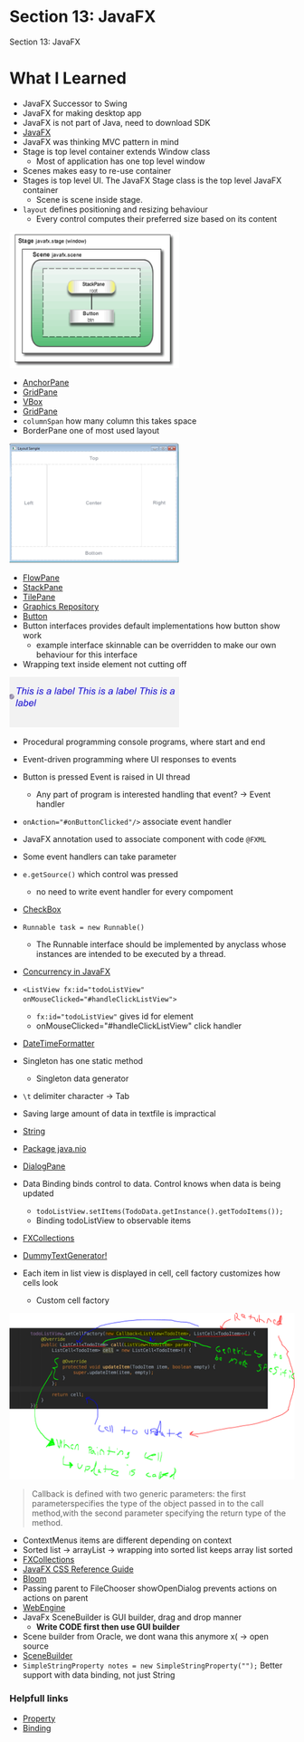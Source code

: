 # Section 13: JavaFX

Section 13: JavaFX

# What I Learned
* JavaFX Successor to Swing
* JavaFX for making desktop app
* JavaFX is not part of Java, need to download SDK
* [JavaFX](https://gluonhq.com/products/javafx/) 
* JavaFX was thinking MVC pattern in mind
* Stage is top level container extends Window class
	* Most of application has one top level window
* Scenes makes easy to re-use container
* Stages is top level UI. The JavaFX Stage class is the top level JavaFX container
	* Scene is scene inside stage. 
* `layout` defines positioning and resizing behaviour
	* Every control computes their preferred size based on its content

<img src="scenegraph.PNG" alt="alt text" width="300"/>

* [AnchorPane](https://docs.oracle.com/javase/8/javafx/api/javafx/scene/layout/AnchorPane.html)
* [GridPane](https://docs.oracle.com/javase/8/javafx/api/javafx/scene/layout/GridPane.html)
* [VBox](https://docs.oracle.com/javase/8/javafx/api/javafx/scene/layout/VBox.html)
* [GridPane](https://docs.oracle.com/javase/8/javafx/api/javafx/scene/layout/HBox.html)
* `columnSpan` how many column this takes space 
* BorderPane one of most used layout

<img src="BorderPane.PNG" alt="alt text" width="300"/>

* [FlowPane](https://docs.oracle.com/javase/8/javafx/api/javafx/scene/layout/FlowPane.html)
* [StackPane](https://docs.oracle.com/javase/8/javafx/api/javafx/scene/layout/StackPane.html)
* [TilePane](https://docs.oracle.com/javase/8/javafx/api/javafx/scene/layout/TilePane.html)
* [Graphics Repository](https://www.oracle.com/java/technologies/java-look-and-feel-graphics-repository.html)
* [Button](https://docs.oracle.com/javase/8/javafx/api/javafx/scene/control/Button.html)
* Button interfaces provides default implementations how button show work
	* example interface skinnable can be overridden to make our own behaviour for this interface
* Wrapping text inside element not cutting off

<img src="wrappingText.PNG" alt="alt text" width="300"/>

* Procedural programming  console programs, where start and end
* Event-driven programming where UI responses to events
* Button is pressed Event is raised in UI thread
	* Any part of program is interested handling that event?  -> Event handler
* `onAction="#onButtonClicked"/>` associate event handler
* JavaFX annotation used to associate component with code `@FXML`
* Some event handlers can take parameter
* `e.getSource()` which control was pressed
	* no need to write event handler for every compoment
* [CheckBox](https://docs.oracle.com/javafx/2/api/javafx/scene/control/CheckBox.html)
* `Runnable task = new Runnable()` 
	* The Runnable interface should be implemented by anyclass whose instances are intended to be executed by a thread.
	
* [Concurrency in JavaFX](https://docs.oracle.com/javase/8/javafx/interoperability-tutorial/concurrency.htm)
* `<ListView fx:id="todoListView" onMouseClicked="#handleClickListView">`
	* `fx:id="todoListView"`  gives id for element
	* onMouseClicked="#handleClickListView" click handler
* [DateTimeFormatter](https://docs.oracle.com/javase/8/docs/api/java/time/format/DateTimeFormatter.html)
* Singleton has one static method
	* Singleton data generator
* `\t` delimiter character -> Tab
* Saving large amount of data in textfile is impractical
* [String](https://docs.oracle.com/javase/7/docs/api/java/lang/String.html)
* [Package java.nio](https://docs.oracle.com/javase/7/docs/api/java/nio/package-summary.html)
* [DialogPane](https://docs.oracle.com/javase/8/javafx/api/javafx/scene/control/DialogPane.html)
* Data Binding binds control to data. Control knows when data is being updated
	* `todoListView.setItems(TodoData.getInstance().getTodoItems());`
	* Binding todoListView to observable items
* [FXCollections](https://docs.oracle.com/javase/8/javafx/api/javafx/collections/FXCollections.html)
* [DummyTextGenerator!](https://www.blindtextgenerator.com/lorem-ipsum)
* Each item in list view is displayed in cell, cell factory customizes how cells look
	* Custom cell factory
<img src="cellfactoryOveride.PNG" alt="alt text" width="700"/>

>Callback is defined with two generic parameters: the first parameterspecifies the type of the object passed in to the call method,with the second parameter specifying the return type of the method.

* ContextMenus items are different depending on context
* Sorted list -> arrayList -> wrapping into sorted list keeps array list sorted
* [FXCollections](https://docs.oracle.com/javase/8/javafx/api/javafx/collections/FXCollections.html)
 * [JavaFX CSS Reference Guide](https://docs.oracle.com/javafx/2/api/javafx/scene/doc-files/cssref.html)
* [Bloom](https://docs.oracle.com/javase/8/javafx/api/javafx/scene/effect/Bloom.html)
* Passing parent to FileChooser showOpenDialog prevents actions on actions on parent
* [WebEngine](https://docs.oracle.com/javase/8/javafx/api/javafx/scene/web/WebEngine.html)
* JavaFx SceneBuilder is GUI builder, drag and drop manner
	* <b>Write CODE first then use GUI builder</b>
* Scene builder from Oracle, we dont wana this anymore x( -> open source 
*  [SceneBuilder](https://gluonhq.com/products/scene-builder/) 
* `SimpleStringProperty notes = new SimpleStringProperty("");` Better support with data binding, not just String

### Helpfull links

* [Property](https://www.youtube.com/watch?v=BY-4ONH0DFE)
* [Binding](https://www.youtube.com/watch?v=s8GomyEOA8w)

 